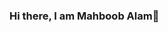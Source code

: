 ### Hi there, I am Mahboob Alam👋 

<!--
**Mahboob-A/Mahboob-A** is a ✨ _special_ ✨ repository because its `README.md` (this file) appears on your GitHub profile.

I am Mahboob Alam from Kolkata. I love to talk about programming, data structures and algorithms, problem solving and open source. It's been not too long I am into this fascinating world of computers but I am on my path to be able to create some value to the human lives.   

🔭 Expertise
  Language: C, C++, Python.  

🌱 I’m currently focusing on
  Problem solving

👯 I’m looking to collaborate on
  Problem solving, projects. 
  
📫 How to reach me:
Gmail: iammahboob.a@gmail.com
LinkedIn: https://www.linkedin.com/in/27aadesh/](https://www.linkedin.com/in/i-mahboob/
GitHub: https://github.com/Mahboob-A
Twitter: https://twitter.com/27aadesh](https://twitter.com/iMahboob_A
